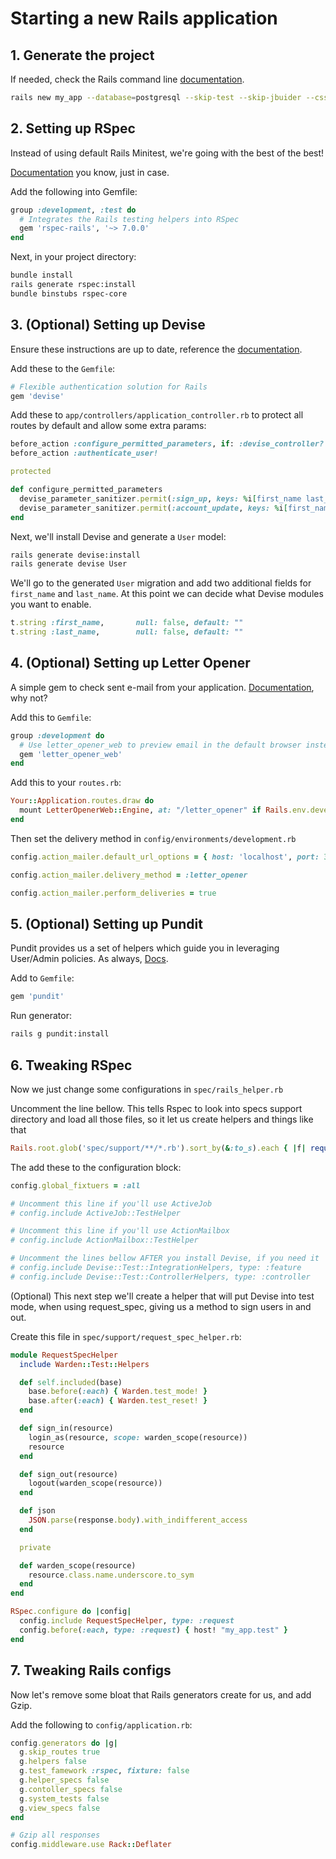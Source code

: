 # Starting a new Rails application

## 1. Generate the project

If needed, check the Rails command line [documentation](https://guides.rubyonrails.org/command_line.html). 

```sh 
rails new my_app --database=postgresql --skip-test --skip-jbuider --css tailwind 
```

## 2. Setting up RSpec

Instead of using default Rails Minitest, we're going with the best of the best!

[Documentation](https://github.com/rspec/rspec-rails/) you know, just in case.

Add the following into Gemfile:

```ruby 
group :development, :test do
  # Integrates the Rails testing helpers into RSpec
  gem 'rspec-rails', '~> 7.0.0'
end
```

Next, in your project directory:

```sh 
bundle install
rails generate rspec:install
bundle binstubs rspec-core
```

## 3. (Optional) Setting up Devise

Ensure these instructions are up to date, reference the [documentation](https://github.com/heartcombo/devise).

Add these to the `Gemfile`:

```ruby
# Flexible authentication solution for Rails
gem 'devise'
```

Add these to `app/controllers/application_controller.rb` to protect all routes by default and allow some extra params:

```ruby
before_action :configure_permitted_parameters, if: :devise_controller?
before_action :authenticate_user!

protected

def configure_permitted_parameters
  devise_parameter_sanitizer.permit(:sign_up, keys: %i[first_name last_name terms_and_conditions])
  devise_parameter_sanitizer.permit(:account_update, keys: %i[first_name last_name])
end
```

Next, we'll install Devise and generate a `User` model:

```sh 
rails generate devise:install
rails generate devise User
```

We'll go to the generated `User` migration and add two additional fields for `first_name` and `last_name`. At this point we can decide what Devise modules you want to enable.

```ruby
t.string :first_name,       null: false, default: ""
t.string :last_name,        null: false, default: ""
```

## 4. (Optional) Setting up Letter Opener

A simple gem to check sent e-mail from your application. [Documentation](https://github.com/fgrehm/letter_opener_web), why not?

Add this to `Gemfile`:

```ruby
group :development do
  # Use letter_opener_web to preview email in the default browser instead of sending it
  gem 'letter_opener_web'
end
```

Add this to your `routes.rb`:

```ruby
Your::Application.routes.draw do
  mount LetterOpenerWeb::Engine, at: "/letter_opener" if Rails.env.development?
end
```

Then set the delivery method in `config/environments/development.rb`

```ruby
config.action_mailer.default_url_options = { host: 'localhost', port: 3000 }

config.action_mailer.delivery_method = :letter_opener

config.action_mailer.perform_deliveries = true
```

## 5. (Optional) Setting up Pundit

Pundit provides us a set of helpers which guide you in leveraging User/Admin policies. As always, [Docs](https://github.com/varvet/pundit).

Add to `Gemfile`:

```ruby
gem 'pundit'
```

Run generator:

```sh 
rails g pundit:install
```

## 6. Tweaking RSpec

Now we just change some configurations in `spec/rails_helper.rb`

Uncomment the line bellow. This tells Rspec to look into specs support directory and load all those files, so it let us create helpers and things like that

```ruby
Rails.root.glob('spec/support/**/*.rb').sort_by(&:to_s).each { |f| require f }
```

The add these to the configuration block:

```ruby
config.global_fixtuers = :all

# Uncomment this line if you'll use ActiveJob
# config.include ActiveJob::TestHelper

# Uncomment this line if you'll use ActionMailbox
# config.include ActionMailbox::TestHelper

# Uncomment the lines bellow AFTER you install Devise, if you need it
# config.include Devise::Test::IntegrationHelpers, type: :feature
# config.include Devise::Test::ControllerHelpers, type: :controller
```

(Optional) This next step we'll create a helper that will put Devise into test mode, when using request_spec, giving us
a method to sign users in and out.

Create this file in `spec/support/request_spec_helper.rb`:

```ruby
module RequestSpecHelper
  include Warden::Test::Helpers

  def self.included(base)
    base.before(:each) { Warden.test_mode! }
    base.after(:each) { Warden.test_reset! }
  end

  def sign_in(resource)
    login_as(resource, scope: warden_scope(resource))
    resource
  end

  def sign_out(resource)
    logout(warden_scope(resource))
  end

  def json
    JSON.parse(response.body).with_indifferent_access
  end

  private

  def warden_scope(resource)
    resource.class.name.underscore.to_sym
  end
end

RSpec.configure do |config|
  config.include RequestSpecHelper, type: :request
  config.before(:each, type: :request) { host! "my_app.test" }
end
```

## 7. Tweaking Rails configs

Now let's remove some bloat that Rails generators create for us, and add Gzip.

Add the following to `config/application.rb`:

```ruby 
config.generators do |g|
  g.skip_routes true
  g.helpers false
  g.test_famework :rspec, fixture: false
  g.helper_specs false
  g.contoller_specs false
  g.system_tests false
  g.view_specs false
end

# Gzip all responses
config.middleware.use Rack::Deflater
```
